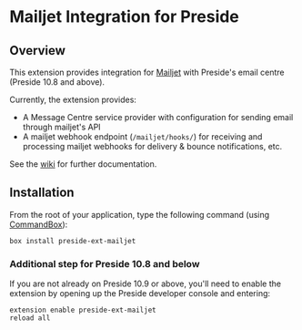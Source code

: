 # Mailjet Integration for Preside

## Overview

This extension provides integration for [Mailjet](https://www.mailjet.com/) with Preside's email centre (Preside 10.8 and above).

Currently, the extension provides:

* A Message Centre service provider with configuration for sending email through mailjet's API
* A mailjet webhook endpoint (`/mailjet/hooks/`) for receiving and processing mailjet webhooks for delivery & bounce notifications, etc.

See the [wiki](https://github.com/pixl8/preside-ext-mailjet/wiki) for further documentation.

## Installation

From the root of your application, type the following command (using [CommandBox](https://www.ortussolutions.com/products/commandbox)):

```
box install preside-ext-mailjet
```

### Additional step for Preside 10.8 and below

If you are not already on Preside 10.9 or above, you'll need to enable the extension by opening up the Preside developer console and entering:

```
extension enable preside-ext-mailjet
reload all
```